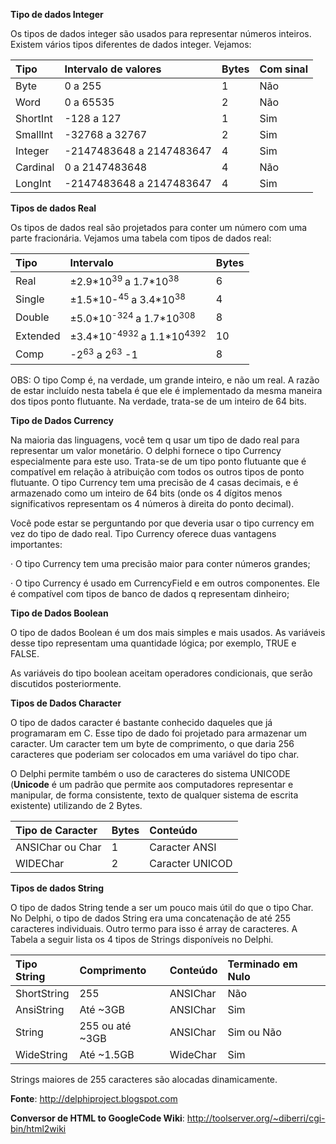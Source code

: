 **Tipo de dados Integer**

Os tipos de dados integer são usados para representar números inteiros. Existem vários tipos diferentes de dados integer. Vejamos:

| Tipo | Intervalo de valores | Bytes | Com sinal |
|:-----|:---------------------|:------|:----------|
| Byte | 0 a 255 | 1 | Não |
| Word | 0 a 65535 | 2 | Não |
| ShortInt | -128 a 127 | 1 | Sim |
| SmallInt | -32768 a 32767 | 2 | Sim |
| Integer | -2147483648 a 2147483647 | 4 | Sim |
| Cardinal | 0 a 2147483648 | 4 | Não |
| LongInt | -2147483648 a 2147483647 | 4 | Sim |

 **Tipos de dados Real**



Os tipos de dados real são projetados para conter um número com uma parte fracionária. Vejamos uma tabela com tipos de dados real:

| Tipo | Intervalo | Bytes |
|:-----|:----------|:------|
| Real | ±2.9\*10<sup>39 </sup>a 1.7\*10<sup>38</sup> | 6 |
| Single | ±1.5\*10-<sup>45 </sup>a 3.4\*10<sup>38</sup> | 4 |
| Double | ±5.0\*10<sup>-324 </sup>a 1.7\*10<sup>308</sup> | 8 |
| Extended | ±3.4\*10<sup>-4932 </sup>a 1.1\*10<sup>4392</sup> | 10 |
| Comp | -2<sup>63</sup> a 2<sup>63</sup> -1 | 8 |

OBS: O tipo Comp é, na verdade, um grande inteiro, e não um real. A razão de estar incluído nesta tabela é que ele é implementado da mesma maneira dos tipos ponto flutuante. Na verdade, trata-se de um inteiro de 64 bits.

**Tipo de Dados Currency**



Na maioria das linguagens, você tem q usar um tipo de dado real para representar um valor monetário. O delphi fornece o tipo Currency especialmente para este uso. Trata-se de um tipo ponto flutuante que é compatível em relação à atribuição com todos os outros tipos de ponto flutuante. O tipo Currency tem uma precisão de 4 casas decimais, e é armazenado como um inteiro de 64 bits (onde os 4 dígitos menos significativos representam os 4 números à direita do ponto decimal).

Você pode estar se perguntando por que deveria usar o tipo currency em vez do tipo de dado real. Tipo Currency oferece duas vantagens importantes:

·  O tipo Currency tem uma precisão maior para conter números grandes;

· O tipo Currency é usado em CurrencyField e em outros componentes. Ele é compatível com tipos de banco de dados q representam dinheiro;

**Tipo de Dados Boolean**

O tipo de dados Boolean é um dos mais simples e mais usados. As variáveis desse tipo representam uma quantidade lógica; por exemplo, TRUE e FALSE.

As variáveis do tipo boolean aceitam operadores condicionais, que serão discutidos posteriormente.

**Tipos de Dados Character**

O tipo de dados caracter é bastante conhecido daqueles que já programaram em C. Esse tipo de dado foi projetado para armazenar um caracter. Um caracter tem um byte de comprimento, o que daria 256 caracteres que poderiam ser colocados em uma variável do tipo char.

O Delphi permite também o uso de caracteres do sistema UNICODE (**Unicode** é um padrão que permite aos computadores representar e manipular, de forma consistente, texto de qualquer sistema de escrita existente) utilizando de 2 Bytes.

| Tipo de Caracter | Bytes | Conteúdo |
|:-----------------|:------|:----------|
| ANSIChar ou Char | 1 | Caracter ANSI |
| WIDEChar | 2 | Caracter UNICOD |

**Tipos de dados String**

O tipo de dados String tende a ser um pouco mais útil do que o tipo Char. No Delphi, o tipo de dados String era uma concatenação de até 255 caracteres individuais. Outro termo para isso é array de caracteres. A Tabela a seguir lista os 4 tipos de Strings disponíveis no Delphi.

| Tipo String | Comprimento | Conteúdo | Terminado em Nulo |
|:------------|:------------|:----------|:------------------|
| ShortString | 255 | ANSIChar | Não |
| AnsiString | Até ~3GB | ANSIChar | Sim |
| String | 255 ou até ~3GB | ANSIChar | Sim ou Não |
| WideString | Até ~1.5GB | WideChar | Sim |

Strings maiores de 255 caracteres são alocadas dinamicamente.

**Fonte**:
http://delphiproject.blogspot.com

**Conversor de HTML to GoogleCode Wiki**:
http://toolserver.org/~diberri/cgi-bin/html2wiki